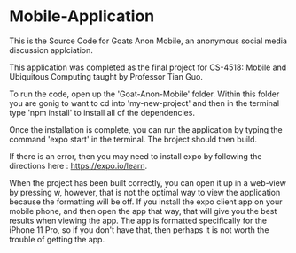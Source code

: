 # Mobile-Application
This is the Source Code for Goats Anon Mobile, an anonymous social media discussion applciation.

This application was completed as the final project for CS-4518: Mobile and Ubiquitous Computing taught by Professor Tian Guo.

To run the code, open up the 'Goat-Anon-Mobile' folder. Within this folder you are gonig to want to cd into 'my-new-project' and then in the terminal type 'npm install' to install all of the dependencies. 

Once the installation is complete, you can run the application by typing the command 'expo start' in the terminal. The broject should then build.

If there is an error, then you may need to install expo by following the directions here : https://expo.io/learn.

When the project has been built correctly, you can open it up in a web-view by pressing w, however, that is not the optimal way to view the application because the formatting will be off. If you install the expo client app on your mobile phone, and then open the app that way, that will give you the best results when viewing the app. The app is formatted specifically for the iPhone 11 Pro, so if you don't have that, then perhaps it is not worth the trouble of getting the app. 
